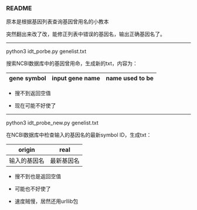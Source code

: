 ### README

原本是根据基因列表查询基因曾用名的小教本

突然翻出来改了改，能修正列表中错误的基因名，输出正确基因名了。

---
python3 idt_porbe.py genelist.txt

搜索NCBI数据库中的基因曾用命，生成新的txt，内容为：

| gene symbol | input gene name | name used to be |
| ----------- | --------------- | --------------- |

* 搜不到返回空值

* 现在可能不好使了

---

python3 idt_probe_new.py genelist.txt

在NCBI数据库中检查输入的基因名的最新symbol ID，生成txt：

| origin | real|
| ------ | --- |
| 输入的基因名 | 最新基因名|

* 搜不到也是返回空值

* 可能也不好使了

* 速度贼慢，居然还用urllib包

